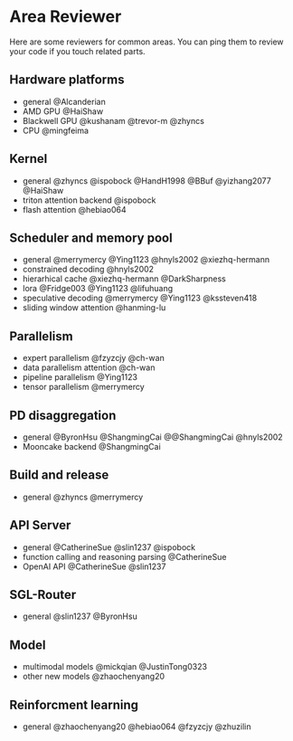 # Area Reviewer

Here are some reviewers for common areas. You can ping them to review your code if you touch related parts.

## Hardware platforms
- general @Alcanderian
- AMD GPU @HaiShaw
- Blackwell GPU @kushanam @trevor-m @zhyncs
- CPU @mingfeima

## Kernel
- general @zhyncs @ispobock @HandH1998 @BBuf @yizhang2077 @HaiShaw
- triton attention backend @ispobock
- flash attention @hebiao064

## Scheduler and memory pool
- general @merrymercy @Ying1123 @hnyls2002 @xiezhq-hermann
- constrained decoding @hnyls2002
- hierarhical cache @xiezhq-hermann @DarkSharpness
- lora @Fridge003 @Ying1123 @lifuhuang
- speculative decoding @merrymercy @Ying1123  @kssteven418
- sliding window attention @hanming-lu

## Parallelism
- expert parallelism @fzyzcjy @ch-wan
- data parallelism attention @ch-wan
- pipeline parallelism @Ying1123
- tensor parallelism @merrymercy

## PD disaggregation
- general @ByronHsu @ShangmingCai @@ShangmingCai @hnyls2002
- Mooncake backend @ShangmingCai

## Build and release
- general @zhyncs @merrymercy

## API Server
- general @CatherineSue @slin1237 @ispobock
- function calling and reasoning parsing @CatherineSue
- OpenAI API @CatherineSue @slin1237

## SGL-Router
- general @slin1237 @ByronHsu

## Model
- multimodal models @mickqian @JustinTong0323
- other new models @zhaochenyang20

## Reinforcment learning
- general @zhaochenyang20 @hebiao064 @fzyzcjy @zhuzilin

